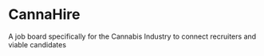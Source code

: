 # CannaHire
A job board specifically for the Cannabis Industry to connect recruiters and viable candidates
